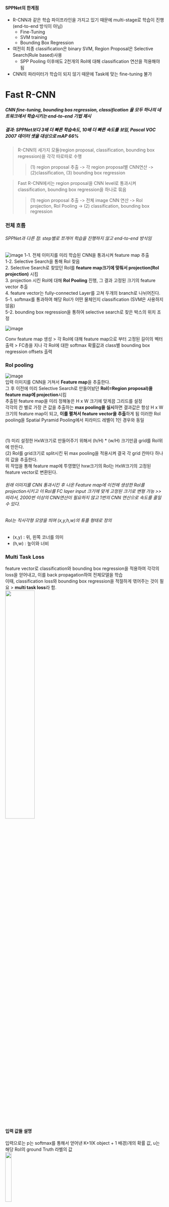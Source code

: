 #### SPPNet의 한계점
- R-CNN과 같은 학습 파이프라인을 가지고 있기 때문에 multi-stage로 학습이 진행(end-to-end 방식이 아님)
  - Fine-Tuning
  - SVM training 
  - Bounding Box Regression
- 여전히 최종 classification은 binary SVM, Region Proposal은 Selective Search(Rule based)사용
  - SPP Pooling 이후에도 2천개의 RoI에 대해 classification 연산을 적용해야 됨
- CNN의 파라미터가 학습이 되지 않기 때문에 Task에 맞는 fine-tuning 불가

# Fast R-CNN
##### CNN fine-tuning, bounding bos regression, classification 을 모두 하나의 네트워크에서 학습시키는 end-to-end 기법 제시
##### 결과: SPPNet보다 3배 더 빠른 학습속도, 10배 더 빠른 속도를 보임, Pascal VOC 2007 데이터 셋을 대상으로 mAP 66%

> R-CNN의 세가지 모듈(region proposal, classification, bounding box regression)을 각각 따로따로 수행
>> (1) region proposal 추출 -> 각 region proposal별 CNN연산 -> (2)classification, (3) bounding box regression

> Fast R-CNN에서는 region proposal을 CNN level로 통과시켜 classification, bounding box regression을 하나로 묶음
>> (1) region proposal 추출 -> 전체 image CNN 연산 -> RoI projection, RoI Pooling -> (2) classification, bounding box regression


### 전체 흐름
###### SPPNet과 다른 점: step별로 쪼개어 학습을 진행하지 않고 end-to-end 방식임

![image](https://user-images.githubusercontent.com/72767245/103206715-d88fc480-493f-11eb-8320-0e33c67a3f85.png)
1-1. 전체 이미지를 미리 학습된 CNN을 통과시켜 feature map 추출 <br>
1-2. Selective Search을 통해 RoI 찾음 <br>
2. Selective Search로 찾았던 RoI를 **feature map크기에 맞춰서 projection(RoI projection)** 시킴 <br>
3. projection 시킨 RoI에 대해 **RoI Pooling** 진행, 그 결과 고정된 크기의 feature vector 추출 <br>
4. feature vector는 fully-connected Layer를 고쳐 두개의 branch로 나뉘어진다. <br>
5-1. softmax를 통과하여 해당 RoI가 어떤 물체인지 classification (SVM은 사용하지 않음)<br>
5-2. bounding box regression을 통하여 selective search로 찾은 박스의 위치 조정<br>

![image](https://user-images.githubusercontent.com/72767245/103206745-e34a5980-493f-11eb-9e74-418da0f3b198.png)

Conv feature map 생성 > 각 RoI에 대해 feature map으로 부터 고정된 길이의 벡터 출력 > FC층을 지나 각 RoI에 대한 softmax 확률값과 class별 bounding box regression offsets 출력


### RoI pooling
![image](https://user-images.githubusercontent.com/72767245/103206758-e9403a80-493f-11eb-8f28-cb47ca386b92.png) <br>
입력 이미지를 CNN을 거쳐서 **Feature map**을 추출한다.<br>
그 후 이전에 미리 Selective Search로 만들어놨던 **RoI(=Region proposal)을 feature map에 projection**시킴 <br>
추출된 feature map을 미리 정해놓은 H x W 크기에 맞게끔 그리드를 설정 <br>
각각의 칸 별로 가장 큰 값을 추출하는 **max pooling을 실시**하면 결과값은 항상 H x W크기의 feature map이 되고, **이를 펼쳐서 feature vector을 추출**하게 됨
이러한 RoI pooling을 Spatial Pyramid Pooling에서 피라미드 레벨이 1인 경우와 동일

<br>

(1) 미리 설정한 HxW크기로 만들어주기 위해서 (h/H) * (w/H) 크기만큼 grid를 RoI위에 만든다. <br>
(2) RoI를 grid크기로 split시킨 뒤 max pooling을 적용시켜 결국 각 grid 칸마다 하나의 값을 추출한다. <br>
위 작업을 통해 feature map에 투영했던 hxw크기의 RoI는 HxW크기의 고정된 feature vector로 변환된다.<br>

###### 원래 이미지를 CNN 통과시킨 후 나온 Feature map에 이전에 생성한 RoI를 projection시키고 이 RoI를 FC layer input 크기에 맞게 고정된 크기로 변형 가능 >> 따라서, 2000번 이상의 CNN연산이 필요하지 않고 1번의 CNN 연산으로 속도를 줄일 수 있다.

###### RoI는 직사각형 모양을 띄며 (x,y,h,w)의 튜플 형태로 정의
- (x,y) : 위, 왼쪽 코너를 의미
- (h,w) : 높이와 너비

### Multi Task Loss
feature vector로 classification와 bounding box regression을 적용하여 각각의 loss을 얻어내고, 이를 back propagation하여 전체모델을 학습<br>
이때, classification loss와 bounding box regression을 적절하게 엮어주는 것이 필요 > **multi task loss**라 함.
<br>
<img align="center" src="https://user-images.githubusercontent.com/72767245/103218284-f1a76e00-495d-11eb-8ba9-4c093ce08c51.png" width="43%">

#### 입력 값들 설명
입력으로는 p는 softmax를 통해서 얻어낸 K+1(K object + 1 배경)개의 확률 값, u는 해당 RoI의 ground Truth 라벨의 값
<br><img align="center" src="https://user-images.githubusercontent.com/72767245/103218500-7f835900-495e-11eb-82ca-d25b770ab0b7.png" width="20%"><br>
bounding box regression을 적용하면 이는 K+1개의 class에 대해서 각각 x,y,w,h값을 조정하는 t^k를 리턴 <br>
(RoI가 사람일 경우 박스를 이렇게 조절해라, 고양이일 경우 이렇게 조절해라 라는 값을 return) <br>
Loss Function에서는 이 값들 가운데 ground truth 라벨에 해당하는 값만 가져오며, 이는 t^u에 해당 <br>
v는 ground truth bounding box 조절 값에 해당<br>
<img align="center" src="https://user-images.githubusercontent.com/72767245/103218528-932ebf80-495e-11eb-877f-a26ceb74d6c6.png" width="21%">

##### classification loss(p와 u를 사용하여 classification loss)
<img align="center" src="https://user-images.githubusercontent.com/72767245/103218556-a3469f00-495e-11eb-8484-1ffd32083e87.png" width="22%">
##### Bounding Box Regression loss(Bounding box regression을 통해 얻은 loss)
<img align="center" src="https://user-images.githubusercontent.com/72767245/103218570-afcaf780-495e-11eb-9949-ffc6f88b0de7.png" width="40%"><br>

##### 입력으로는 정답 라벨에 해당하는 BBR 예측 값과 ground truth 조절 값을 받음
x,y,w,h 각각에 대해서 예측 값과 라벨 값의 차이를 계산한 다음, smoothL1라는 함수를 통과시킨 합을 계산합니다. <br>
<img align="center" src="https://user-images.githubusercontent.com/72767245/103218581-b8233280-495e-11eb-99a0-ebebd996a209.png" width="40%"><br>

- 예측값과 라벨 값의 차가 1보다 작거나 크거나에 따라서 L1 distance 계산
- Object Detection 테스크에 맞추어 loss function을 custom하는 것으로 볼 수 있다.
- 라벨 값과 차이가 지나치게 차이가 많이 나는 outlier 에측값들이 발생하였고, 이들을 그대로 L2 distance로 계산하여 적용할 경우 gradient가 explode해버리는 현상이 발생 -> 이를 방지하기 위해 smoothL1 distance 추가

## 최종 손실 함수
![image](https://user-images.githubusercontent.com/72767245/103233950-bcad1280-4981-11eb-9f63-866a77ddb003.png)<br>
- Fast R-CNN은 두개의 출력층
  - 분류의 경우, 각 RoI별 클래스에 속할 사후 확률 값을 출력
  - 회귀의 경우, bounding box regression값을 출력
    - 두 출력에 대한 ground truth를 u,v로 봄


### Backpropagation through RoI Pooling Layer

### Initializing from pre-trained networks
각각 5개의 max pooling layer와 5~13개의 conv layer를 가진 네트워크이며 Fast R-CNN에 적용되면서 크게 3가지 변화가 생김 <br>
- 1. max pooling layer는 첫 fc layer와 호환되는 RoI pooling layer로 대체
- 2. 네트워크 마지막의 fc layer와 softmax는 앞서 언급한 바와 같이 2개의 서로 다른 layer로 대체 
- 3. 네트워크는 이미지와 region proposal 두개의 입력을 받을 수 있도록 수정



